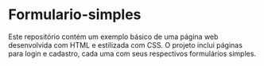 # Formulario-simples
Este repositório contém um exemplo básico de uma página web desenvolvida com HTML e estilizada com CSS. O projeto inclui páginas para login e cadastro, cada uma com seus respectivos formulários simples.
